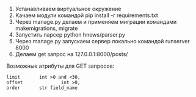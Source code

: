 1. Устанавливаем виртуальное окружение
2. Качаем модули командой pip install -r requirements.txt
3. Через manage.py делаем и применяем миграции командами makemigrations, migrate
4. Запустить парсер python hnews/parser.py
5. Через manage.py запускаем сервер локально командой runserver 8000
6. Делаем get запрос на 127.0.0.1:8000/posts/

Возможные атрибуты для GET запросов:
```
limit       int >0 and <30,
offset              int >0,
order       str field_name
